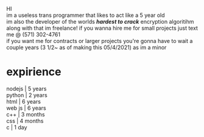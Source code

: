 HI<br>
im a useless trans programmer that likes to act like a 5 year old<br>
im also the developer of the worlds ***hardest to crack*** encryption algoritihm<br>
along with that im freelance! if you wanna hire me for small projects just text me @ (571) 302-4761<br>
if you want me for contracts or larger projects you're gonna have to wait a couple years (3 1/2~ as of making this 05/4/2021) as im a minor<br>
<h1>expirience</h1>
nodejs | 5 years<br>
python | 2 years<br>
html | 6 years<br>
web js | 6 years<br>
c++ | 3 months<br>
css | 4 months<br>
c | 1 day
